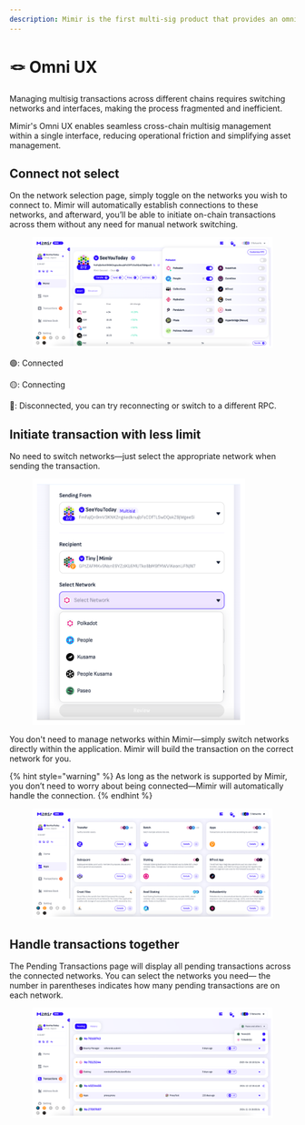 ```yaml
---
description: Mimir is the first multi-sig product that provides an omni-chain experience.
---
```


# 🪢 Omni UX

Managing multisig transactions across different chains requires switching networks and interfaces, making the process fragmented and inefficient.

Mimir's Omni UX enables seamless cross-chain multisig management within a single interface, reducing operational friction and simplifying asset management.

## Connect not select

On the network selection page, simply toggle on the networks you wish to connect to. Mimir will automatically establish connections to these networks, and afterward, you’ll be able to initiate on-chain transactions across them without any need for manual network switching.

<figure><img src=".gitbook/assets/image.png" alt=""><figcaption></figcaption></figure>

🟢: Connected

🟡: Connecting

🔴: Disconnected, you can try reconnecting or switch to a different RPC.&#x20;

## Initiate transaction with less limit

No need to switch networks—just select the appropriate network when sending the transaction.

<figure><img src=".gitbook/assets/image (3).png" alt="" width="375"><figcaption></figcaption></figure>

You don't need to manage networks within Mimir—simply switch networks directly within the application. Mimir will build the transaction on the correct network for you.&#x20;

{% hint style="warning" %}
As long as the network is supported by Mimir, you don’t need to worry about being connected—Mimir will automatically handle the connection.
{% endhint %}

<figure><img src=".gitbook/assets/image (5).png" alt=""><figcaption></figcaption></figure>

## Handle transactions together

The Pending Transactions page will display all pending transactions across the connected networks. You can select the networks you need— the number in parentheses indicates how many pending transactions are on each network.

<figure><img src=".gitbook/assets/image (1).png" alt=""><figcaption></figcaption></figure>
